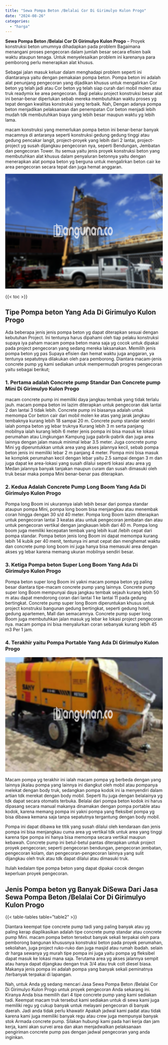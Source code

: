 ```yaml
---
title: "Sewa Pompa Beton /Belalai Cor Di Girimulyo Kulon Progo"
date: "2024-08-26"
categories: 
  - "harga"
---
```


**Sewa Pompa Beton /Belalai Cor Di Girimulyo Kulon Progo** – Proyek konstruksi beton umumnya dihadapkan pada problem Bagaimana menangani proses pengecoran dalam jumlah besar secara efisien baik waktu ataupun tenaga. Untuk menyelesaikan problem ini karenanya para pemborong perlu menerapkan alat khusus.

Sebagai jalan masuk keluar dalam menghadapi problem seperti ini diantaranya yaitu dengan pemakaian pompa beton. Pompa beton ini adalah alat penunjang pengecoran yang dijadikan khusus untuk mengalirkan Cor beton yg telah jadi atau Cor beton yg telah siap curah dari mobil molen atau truk readymix ke area pengecoran. Bagi pelaku project konstruksi besar alat ini benar-benar diperlukan sebab mereka membutuhkan waktu proses yg tepat dengan kwalitas konstruksi yang terbaik. Nah, Dengan adanya pompa beton menjadikan pelaksanaan dan penempatan Cor beton menjadi lebih mudah tdk membutuhkan biaya yang lebih besar maupun waktu yg lebih lama.

macam konstruksi yang memerlukan pompa beton ini benar-benar banyak macamnya di antaranya seperti konstruksi gedung gedung tinggi atau gedung pencakar langit, project-proyek yang lebih dari 2 lantai, project-project yg susah dijangkau pengecoran nya, seperti Bendungan, Jembatan dan pengecoran Tower. Itu semua yaitu jenis proyek konstruksi beton yang membutuhkan alat khusus dalam penyaluran betonnya yaitu dengan menerapkan alat pompa beton yg berguna untuk mengalirkan beton cair ke area pengecoran secara tepat dan juga hemat anggaran.

![Sewa Pompa Beton /Belalai Cor Di Girimulyo Kulon Progo](/images/sewa-concrete-pump-15.png)

{{< toc >}}

## Tipe Pompa beton Yang Ada Di Girimulyo Kulon Progo

Ada beberapa jenis jenis pompa beton yg dapat diterapkan sesuai dengan kebutuhan Project. Ini tentunya harus dipahami oleh tiap pelaku konstruksi supaya iya paham macam pompa beton mana saja yg cocok untuk dipakai pada project pengecoran yang sedang mereka laksanakan. Memilih jenis pompa beton yg pas Supaya efisien dan hemat waktu juga anggaran, ya tentunya sepatutnya dilakukan oleh para pemborong. Diantara macam-jenis concrete pump yg kami sediakan untuk mempermudah progres pengecoran yaitu sebagai berikut;

### 1\. Pertama adalah Concrete pump Standar Dan Concrete pump Mini Di Girimulyo Kulon Progo

macam concrete pump ini memiliki daya jangkau tembak yang tidak terlalu jauh. macam pompa beton ini lazim diterapkan untuk pengecoran dak lantai 2 dan lantai 3 tidak lebih. Concrete pump ini biasanya adalah untuk memompa Cor beton cair dari mobil molen ke atas yang jarak jangkau tembaknya kurang lebih 18 sampai 20 m. Concrete pump standar sendiri ialah pompa beton yg lebar truknya Kurang lebih 3 m serta panjang mobilnya ialah kurang lebih 6 meter jenis pompa ini bisa masuk ke lokasi perumahan atau Lingkungan Kampung juga pabrik-pabrik dan juga area lainnya dengan jalan masuk minimal lebar 3.5 meter. Juga concrete pump Mini yg diperuntukkan untuk area yang akses jalannya kecil, sebab pompa beton jenis ini memiliki lebar 2 m panjang 4 meter. Pompa mini bisa masuk ke komplek perumahan kecil dengan lebar yaitu 2.5 sampai dengan 3 m dan juga dapat ke area-lokasi yang susah dilalui seperti lokasi atau area yg Medan jalannya banyak tanjakan maupun curam dan susah dimasuki oleh truk besar maka pompa Mini benar-benar pas diterapkan.

### 2\. Kedua Adalah Concrete Pump Long Boom Yang Ada Di Girimulyo Kulon Progo

Pompa long Boom ini ukurannya ialah lebih besar dari pompa standar ataupun pompa Mini, pompa long boom bisa menjangkau atau menembak coran hingga dengan 30 s/d 40 meter. Pompa long Boom lazim diterapkan untuk pengecoran lantai 3 keatas atau untuk pengecoran jembatan dan atau untuk pengecoran vertikal dengan jangkauan lebih dari 40 m. Pompa long boom juga memiliki kecepatan tembak yang lebih kuat /lebih cepat dari pompa standar. Pompa beton jenis long Boom ini dapat memompa kurang lebih 14 kubik per 40 menit, tentunya ini amat cepat dan menghemat waktu dan concrete pump long boom ini juga hanya bisa memasuki area dengan akses yg lebar karena memang ukuran mobilnya sendiri besar.

### 3\. Ketiga Pompa beton Super Long Boom Yang Ada Di Girimulyo Kulon Progo

Pompa beton super long Boom ini yakni macam pompa beton yg paling besar diantara tipe-macam concrete pump yang lainnya. Concrete pump super long Boom mempunyai daya jangkau tembak sejauh kurang lebih 50 m atau dapat mendorong coran dari lantai 1 ke lantai 11 pada gedung bertingkat. Concrete pump super long Boom diperuntukan khusus untuk project konstruksi bangunan gedung bertingkat, seperti gedung hotel, gedung apartemen, Mall dan semacamnya. Concrete pump super long Boom juga membutuhkan jalan masuk yg lebar ke lokasi project pengecoran nya. macam pompa ini bisa menyalurkan coran sebanyak kurang lebih 45 m3 Per 1 jam.

### 4\. Terakhir yaitu Pompa Portable Yang Ada Di Girimulyo Kulon Progo

![Sewa Pompa Beton /Belalai Cor Di Girimulyo Kulon Progo](/images/sewa-concrete-pump-30.png)

Macam pompa yg terakhir ini ialah macam pompa yg berbeda dengan yang lainnya jikalau pompa yang lainnya ini diangkut oleh mobil atau pompanya melekat dengan body truk, sedangkan pompa kodok ini ia menyendiri dalam artian tdk merekat dengan body mobil. Seperti Itu juga dengan belalainya yg tdk dapat secara otomatis terbuka. Belalai dari pompa beton kodok ini harus dipasang secara manual makanya dinamakan dengan pompa portable atau kodok, karena memang pompa ini yakni pompa yang fleksibel pompa yg bisa dibawa kemana saja tanpa sepatutnya tergantung dengan body mobil.

Pompa ini dapat dibawa ke titik yang susah dilalui oleh kendaraan dan jenis pompa ini bisa menjangkau cuma area yg vertikal tdk untuk area yang tinggi karena tipe pompa ini hanya bisa memompa secara vertikal maupun kebawah. Concrete pump ini betul-betul pantas diterapkan untuk project proyek pengecoran; seperti pengecoran bendungan, pengecoran jembatan, pengecoran kolam, dan pengecoran-pengecoran lainnya yang sulit dijangkau oleh truk atau tdk dapat dilalui atau dimasuki truk.

Itulah kedalam tipe pompa beton yang dapat dipakai cocok dengan keperluan proyek pengecoran.

## Jenis Pompa beton yg Banyak DiSewa Dari Jasa Sewa Pompa Beton /Belalai Cor Di Girimulyo Kulon Progo

{{< table-tables table="table2" >}}

Diantara keempat tipe concrete pump tadi yang paling banyak atau yg paling kerap diaplikasikan adalah tipe concrete pump standar atau concrete pump Mini. macam pompa beton tersebut banyak sekali terpakai oleh para pemborong bangunan khususnya konstruksi beton pada proyek perumahan, sekolahan, juga project ruko-ruko dan juga masjid atau rumah ibadah. selain dr harga sewanya yg murah tipe pompa ini juga yaitu pompa yg fleksibel dapat masuk ke lokasi mana saja. Terutama area yg akses jalannya sempit atau hanya dapat dijangkau dengan truk 3/4 atau truk colt diesel biasa. Makanya jenis pompa ini adalah pompa yang banyak sekali peminatnya /terbanyak terpakai di lapangan.

Nah, untuk Anda yg sedang mencari Jasa Sewa Pompa Beton /Belalai Cor Di Girimulyo Kulon Progo untuk proyek pengecoran Anda sekarang ini. Kiranya Anda bisa memilih dari 4 tipe concrete pump yang kami sediakan tadi. Keempat macam truk tersebut kami sediakan untuk di sewa kami juga memiliki regu yg cukup banyak untuk melayani pengecoran di banyak daerah. Jadi anda tidak perlu khawatir Apakah jadwal kami padat atau tidak karena kami juga memiliki banyak regu atau crew juga mempunyai banyak stok Armada concrete pump. Silakan hubungi kami pada hari kerja dan jam kerja, kami akan survei area dan akan menjadwalkan pelaksanaan pengiriman concrete pump pas dengan jadwal pengecoran yang anda inginkan.
